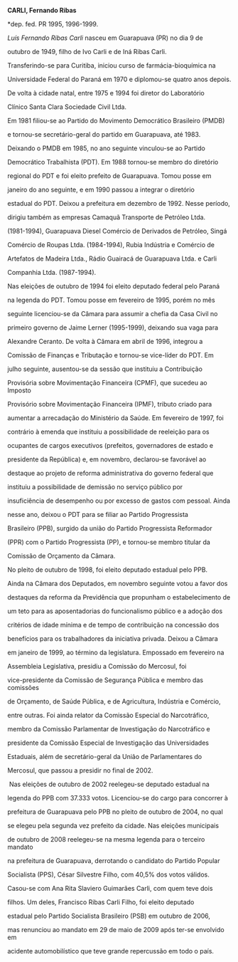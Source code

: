 **CARLI, Fernando Ribas**



\*dep. fed. PR 1995, 1996-1999.



*Luís Fernando Ribas Carli* nasceu em Guarapuava (PR) no dia 9 de

outubro de 1949, filho de Ivo Carli e de Iná Ribas Carli.



Transferindo-se para Curitiba, iniciou curso de farmácia-bioquímica na

Universidade Federal do Paraná em 1970 e diplomou-se quatro anos depois.

De volta à cidade natal, entre 1975 e 1994 foi diretor do Laboratório

Clínico Santa Clara Sociedade Civil Ltda.



Em 1981 filiou-se ao Partido do Movimento Democrático Brasileiro (PMDB)

e tornou-se secretário-geral do partido em Guarapuava, até 1983.

Deixando o PMDB em 1985, no ano seguinte vinculou-se ao Partido

Democrático Trabalhista (PDT). Em 1988 tornou-se membro do diretório

regional do PDT e foi eleito prefeito de Guarapuava. Tomou posse em

janeiro do ano seguinte, e em 1990 passou a integrar o diretório

estadual do PDT. Deixou a prefeitura em dezembro de 1992. Nesse período,

dirigiu também as empresas Camaquã Transporte de Petróleo Ltda.

(1981-1994), Guarapuava Diesel Comércio de Derivados de Petróleo, Singá

Comércio de Roupas Ltda. (1984-1994), Rubia Indústria e Comércio de

Artefatos de Madeira Ltda., Rádio Guairacá de Guarapuava Ltda. e Carli

Companhia Ltda. (1987-1994).



Nas eleições de outubro de 1994 foi eleito deputado federal pelo Paraná

na legenda do PDT. Tomou posse em fevereiro de 1995, porém no mês

seguinte licenciou-se da Câmara para assumir a chefia da Casa Civil no

primeiro governo de Jaime Lerner (1995-1999), deixando sua vaga para

Alexandre Ceranto. De volta à Câmara em abril de 1996, integrou a

Comissão de Finanças e Tributação e tornou-se vice-líder do PDT. Em

julho seguinte, ausentou-se da sessão que instituiu a Contribuição

Provisória sobre Movimentação Financeira (CPMF), que sucedeu ao Imposto

Provisório sobre Movimentação Financeira (IPMF), tributo criado para

aumentar a arrecadação do Ministério da Saúde. Em fevereiro de 1997, foi

contrário à emenda que instituiu a possibilidade de reeleição para os

ocupantes de cargos executivos (prefeitos, governadores de estado e

presidente da República) e, em novembro, declarou-se favorável ao

destaque ao projeto de reforma administrativa do governo federal que

instituiu a possibilidade de demissão no serviço público por

insuficiência de desempenho ou por excesso de gastos com pessoal. Ainda

nesse ano, deixou o PDT para se filiar ao Partido Progressista

Brasileiro (PPB), surgido da união do Partido Progressista Reformador

(PPR) com o Partido Progressista (PP), e tornou-se membro titular da

Comissão de Orçamento da Câmara.



No pleito de outubro de 1998, foi eleito deputado estadual pelo PPB.

Ainda na Câmara dos Deputados, em novembro seguinte votou a favor dos

destaques da reforma da Previdência que propunham o estabelecimento de

um teto para as aposentadorias do funcionalismo público e a adoção dos

critérios de idade mínima e de tempo de contribuição na concessão dos

benefícios para os trabalhadores da iniciativa privada. Deixou a Câmara

em janeiro de 1999, ao término da legislatura. Empossado em fevereiro na

Assembleia Legislativa, presidiu a Comissão do Mercosul, foi

vice-presidente da Comissão de Segurança Pública e membro das comissões

de Orçamento, de Saúde Pública, e de Agricultura, Indústria e Comércio,

entre outras. Foi ainda relator da Comissão Especial do Narcotráfico,

membro da Comissão Parlamentar de Investigação do Narcotráfico e

presidente da Comissão Especial de Investigação das Universidades

Estaduais, além de secretário-geral da União de Parlamentares do

Mercosul, que passou a presidir no final de 2002.



 Nas eleições de outubro de 2002 reelegeu-se deputado estadual na

legenda do PPB com 37.333 votos. Licenciou-se do cargo para concorrer à

prefeitura de Guarapuava pelo PPB no pleito de outubro de 2004, no qual

se elegeu pela segunda vez prefeito da cidade. Nas eleições municipais

de outubro de 2008 reelegeu-se na mesma legenda para o terceiro mandato

na prefeitura de Guarapuava, derrotando o candidato do Partido Popular

Socialista (PPS), César Silvestre Filho, com 40,5% dos votos válidos.



Casou-se com Ana Rita Slaviero Guimarães Carli, com quem teve dois

filhos. Um deles, Francisco Ribas Carli Filho, foi eleito deputado

estadual pelo Partido Socialista Brasileiro (PSB) em outubro de 2006,

mas renunciou ao mandato em 29 de maio de 2009 após ter-se envolvido em

acidente automobilístico que teve grande repercussão em todo o país.



